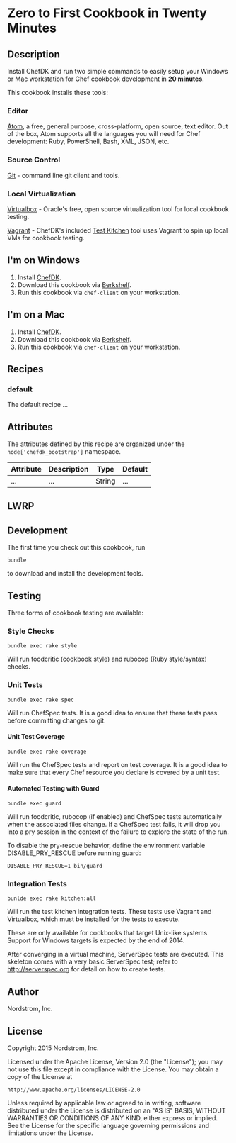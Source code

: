 # Zero to First Cookbook in Twenty Minutes

## Description

Install ChefDK and run two simple commands to easily setup your Windows
or Mac workstation for Chef cookbook development in **20 minutes**.

This cookbook installs these tools:

### Editor
[Atom](https://atom.io), a free, general purpose, cross-platform, open source,
text editor. Out of the box, Atom supports all the languages you will need
for Chef development: Ruby, PowerShell, Bash, XML, JSON, etc.

### Source Control
[Git]() - command line git client and tools.


### Local Virtualization
[Virtualbox]() - Oracle's free, open source virtualization tool for local cookbook testing.

[Vagrant]() - ChefDK's included [Test Kitchen]() tool uses Vagrant to spin up local VMs for cookbook testing.


## I'm on Windows

1. Install [ChefDK](http://chef.io).
1. Download this cookbook via [Berkshelf]().
1. Run this cookbook via `chef-client` on your workstation.

## I'm on a Mac

1. Install [ChefDK](http://chef.io).
1. Download this cookbook via [Berkshelf]().
1. Run this cookbook via `chef-client` on your workstation.


## Recipes

### default

The default recipe ...

## Attributes

The attributes defined by this recipe are organized under the
`node['chefdk_bootstrap']` namespace.

Attribute | Description | Type   | Default
----------|-------------|--------|--------
...       | ...         | String | ...

## LWRP

## Development

The first time you check out this cookbook, run

    bundle

to download and install the development tools.

## Testing

Three forms of cookbook testing are available:

### Style Checks

    bundle exec rake style

Will run foodcritic (cookbook style) and rubocop (Ruby style/syntax)
checks.

### Unit Tests

    bundle exec rake spec

Will run ChefSpec tests.  It is a good idea to ensure that these
tests pass before committing changes to git.

#### Unit Test Coverage

    bundle exec rake coverage

Will run the ChefSpec tests and report on test coverage.  It is a
good idea to make sure that every Chef resource you declare is covered
by a unit test.

#### Automated Testing with Guard

    bundle exec guard

Will run foodcritic, rubocop (if enabled) and ChefSpec tests
automatically when the associated files change.  If a ChefSpec test
fails, it will drop you into a pry session in the context of the
failure to explore the state of the run.

To disable the pry-rescue behavior, define the environment variable
DISABLE_PRY_RESCUE before running guard:

    DISABLE_PRY_RESCUE=1 bin/guard

### Integration Tests

    bunlde exec rake kitchen:all

Will run the test kitchen integration tests.  These tests use Vagrant
and Virtualbox, which must be installed for the tests to execute.

These are only available for cookbooks that target Unix-like systems.
Support for Windows targets is expected by the end of 2014.

After converging in a virtual machine, ServerSpec tests are executed.
This skeleton comes with a very basic ServerSpec test; refer to
http://serverspec.org for detail on how to create tests.

## Author

Nordstrom, Inc.

## License

Copyright 2015 Nordstrom, Inc.

Licensed under the Apache License, Version 2.0 (the "License");
you may not use this file except in compliance with the License.
You may obtain a copy of the License at

    http://www.apache.org/licenses/LICENSE-2.0

Unless required by applicable law or agreed to in writing, software
distributed under the License is distributed on an "AS IS" BASIS,
WITHOUT WARRANTIES OR CONDITIONS OF ANY KIND, either express or implied.
See the License for the specific language governing permissions and
limitations under the License.
